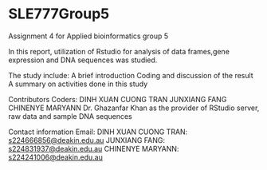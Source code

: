 # SLE777Group5
Assignment 4 for Applied bioinformatics group 5

In this report, utilization of Rstudio for analysis of data frames,gene expression and DNA sequences was studied.

The study include:
    A brief introduction
    Coding and discussion of the result
    A summary on activities done in this study

Contributors
    Coders:
      DINH XUAN CUONG TRAN
      JUNXIANG FANG
      CHINENYE MARYANN
    Dr. Ghazanfar Khan as the provider of RStudio server, raw data and sample DNA sequences
    
Contact information
    Email:
      DINH XUAN CUONG TRAN: s224666856@deakin.edu.au
      JUNXIANG FANG: s224831937@deakin.edu.au
      CHINENYE MARYANN: s224241006@deakin.edu.au
